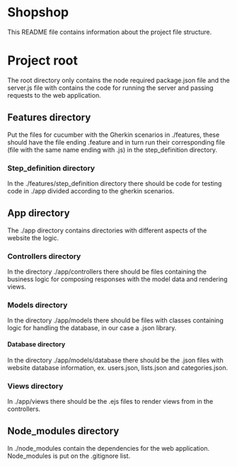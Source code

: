 # Shopshop
This README file contains information about the project file structure.

# Project root
The root directory only contains the node required package.json file and the server.js file with contains the code for running the server and passing requests to the web application.

## Features directory
Put the files for cucumber with the Gherkin scenarios in ./features, these should have the file ending .feature and in turn run their corresponding file (file with the same name ending with .js) in the step_definition directory.

### Step_definition directory
In the ./features/step_definition directory there should be code for testing code in ./app divided according to the gherkin scenarios.

## App directory
The ./app directory contains directories with different aspects of the website the logic.

### Controllers directory
In the directory ./app/controllers there should be files containing the business logic for composing responses with the model data and rendering views.

### Models directory
In the directory ./app/models there should be files with classes containing logic for handling the database, in our case a .json library.

#### Database directory
In the directory ./app/models/database there should be the .json files with website database information, ex. users.json, lists.json and categories.json.

### Views directory
In ./app/views there should be the .ejs files to render views from in the controllers.

## Node_modules directory
In ./node_modules contain the dependencies for the web application. Node_modules is put on the .gitignore list.

